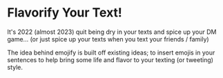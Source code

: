 # Flavorify Your Text!
It's 2022 (almost 2023) quit being dry in your texts and spice up your DM game... (or just spice up your texts when you text your friends / family)

The idea behind emojify is built off existing ideas; to insert emojis in your sentences to help bring some life and flavor to your texting (or tweeting) style. 
